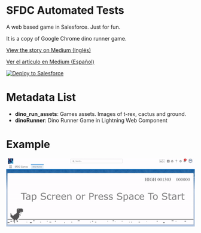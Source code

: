 # SFDC Automated Tests
A web based game in Salesforce. Just for fun. 

It is a copy of Google Chrome dino runner game. 

[View the story on Medium (Inglés)]()

[Ver el artículo en Medium (Español)]()

<a href="https://githubsfdeploy.herokuapp.com?owner=Salesforce Jedi&repo=https://github.com/sfdcjedi/sfdc-games&ref=main">
  <img alt="Deploy to Salesforce"
       src="https://raw.githubusercontent.com/afawcett/githubsfdeploy/master/deploy.png">
</a>

# Metadata List
- **dino_run_assets**: Games assets. Images of t-rex, cactus and ground. 
- **dinoRunner**: Dino Runner Game in Lightning Web Component

# Example
![dino runner](https://github.com/sfdcjedi/sfdc-games/blob/v1/dino_runner.gif)
